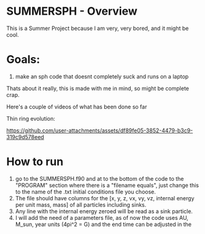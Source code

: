 # SUMMERSPH - Overview

This is a Summer Project because I am very, very bored, and it might be cool.

# Goals:
1. make an sph code that doesnt completely suck and runs on a laptop

Thats about it really, this is made with me in mind, so might be complete crap.



Here's a couple of videos of what has been done so far

Thin ring evolution:

https://github.com/user-attachments/assets/df89fe05-3852-4479-b3c9-319c9d578eed




# How to run
1. go to the SUMMERSPH.f90 and at to the bottom of the code to the "PROGRAM" section where there is a "filename equals",
   just change this to the name of the .txt initial conditions file you choose.
2. The file should have columns for the [x, y, z, vx, vy, vz, internal energy per unit mass, mass] of all particles including sinks.
3. Any line with the internal energy zeroed will be read as a sink particle.
4. I will add the need of a parameters file, as of now the code uses AU, M_sun, year units (4pi^2 = G) and the end time can be adjusted in the 
